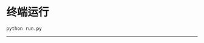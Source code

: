 # 终端运行

```shell
python run.py
```
********************************************************************************************************************************